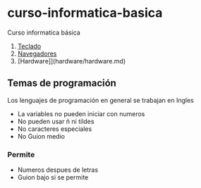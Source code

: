 # curso-informatica-basica
Curso informatica básica

1. [Teclado](teclado/readme.md)
2. [Navegadores](navegadores/readme.md)
3. [Hardware]](hardware/hardware.md)

## Temas de programación

Los lenguajes de programación en general se trabajan en Ingles

- La variables no pueden iniciar con numeros
- No pueden usar ñ ni tildes
- No caracteres especiales
- No Guion medio 

### Permite
- Numeros despues de letras
- Guion bajo si se permite
